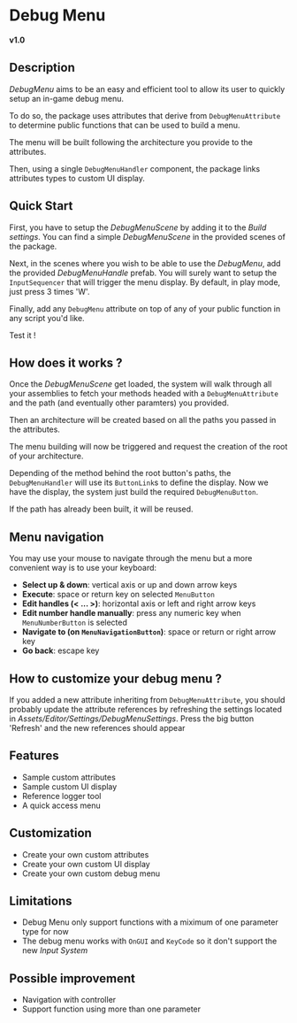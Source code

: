 # Debug Menu
**v1.0**

## Description

*DebugMenu* aims to be an easy and efficient tool to allow its user to quickly setup an in-game debug menu.

To do so, the package uses attributes that derive from `DebugMenuAttribute` to determine public functions that can be used to build a menu.

The menu will be built following the architecture you provide to the attributes.

Then, using a single `DebugMenuHandler` component, the package links attributes types to custom UI display.


## Quick Start

First, you have to setup the *DebugMenuScene* by adding it to the *Build settings*. You can find a simple *DebugMenuScene* in the provided scenes of the package.

Next, in the scenes where you wish to be able to use the *DebugMenu*, add the provided *DebugMenuHandle* prefab. You will surely want to setup the `InputSequencer` that will trigger the menu display. By default, in play mode, just press 3 times 'W'.

Finally, add any `DebugMenu` attribute on top of any of your public function in any script you'd like.

Test it !


## How does it works ?

Once the *DebugMenuScene* get loaded, the system will walk through all your assemblies to fetch your methods headed with a `DebugMenuAttribute` and the path (and eventually other paramters) you provided.

Then an architecture will be created based on all the paths you passed in the attributes.

The menu building will now be triggered and request the creation of the root of your architecture.

Depending of the method behind the root button's paths, the `DebugMenuHandler` will use its `ButtonLink`s to define the display. Now we have the display, the system just build the required `DebugMenuButton`.

If the path has already been built, it will be reused.


## Menu navigation

You may use your mouse to navigate through the menu but a more convenient way is to use your keyboard:
- **Select up & down**: vertical axis or up and down arrow keys
- **Execute**: space or return key on selected `MenuButton`
- **Edit handles (< ... >)**: horizontal axis or left and right arrow keys
- **Edit number handle manually**: press any numeric key when `MenuNumberButton` is selected
- **Navigate to (on `MenuNavigationButton`)**: space or return or right arrow key
- **Go back**: escape key


## How to customize your debug menu ?

If you added a new attribute inheriting from `DebugMenuAttribute`, you should probably update the attribute references by refreshing the settings located in *Assets/Editor/Settings/DebugMenuSettings*. Press the big button 'Refresh' and the new references should appear


## Features

- Sample custom attributes
- Sample custom UI display
- Reference logger tool
- A quick access menu


## Customization

- Create your own custom attributes
- Create your own custom UI display
- Create your own custom debug menu


## Limitations

- Debug Menu only support functions with a miximum of one parameter type for now
- The debug menu works with `OnGUI` and `KeyCode` so it don't support the new *Input System*


## Possible improvement

- Navigation with controller
- Support function using more than one parameter